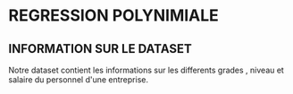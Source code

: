 # **REGRESSION POLYNIMIALE**

## **INFORMATION SUR LE DATASET**

Notre dataset contient les informations sur les differents grades , niveau  et salaire du personnel d'une entreprise.
